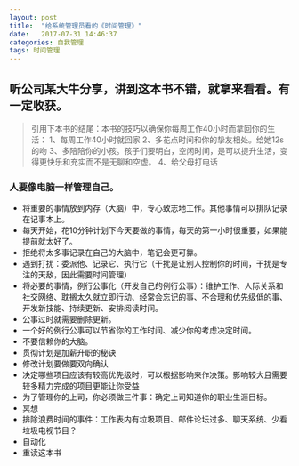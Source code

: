 ```yaml
---
layout: post
title:  "给系统管理员看的《时间管理》"
date:   2017-07-31 14:46:37
categories: 自我管理
tags: 时间管理
---
```

## 听公司某大牛分享，讲到这本书不错，就拿来看看。有一定收获。

>引用下本书的结尾：本书的技巧以确保你每周工作40小时而拿回你的生活：
1、每周工作40小时就回家
2、多花点时间和你的挚友相处。给她12s的吻
3、多陪陪你的小孩。孩子们要明白，空闲时间，是可以提升生活，变得更快乐和充实而不是无聊和空虚。
4、给父母打电话


### 人要像电脑一样管理自己。

- 将重要的事情放到内存（大脑）中，专心致志地工作。其他事情可以排队记录在记事本上。
- 每天开始，花10分钟计划下今天要做的事情，每天的第一小时很重要，如果能提前就太好了。
- 拒绝将太多事记录在自己的大脑中，笔记会更可靠。
- 遇到打扰：委派他、记录它、执行它（干扰是让别人控制你的时间，干扰是专注的天敌，因此需要时间管理）
- 将必要的事情，例行公事化（开发自己的例行公事）：维护工作、人际关系和社交网络、耽搁太久就立即行动、经常会忘记的事、不合理和优先级低的事、开发新技能、持续更新、安排阅读时间。
- 公事过时就需要删除更新。
- 一个好的例行公事可以节省你的工作时间、减少你的考虑决定时间。
- 不要信赖你的大脑。
- 贯彻计划是加薪升职的秘诀
- 修改计划要做要双向确认
- 决定哪些项目应该有较高优先级时，可以根据影响来作决策。影响较大且需要较多精力完成的项目更能让你受益
- 为了管理你的上司，你必须做三件事：确定上司知道你的职业生涯目标。
- 冥想
- 排除浪费时间的事件：工作表内有垃圾项目、邮件论坛过多、聊天系统、少看垃圾电视节目？
- 自动化
- 重读这本书

